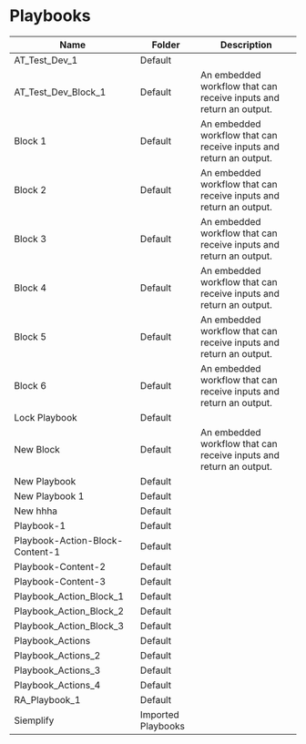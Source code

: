 # Playbooks
|Name|Folder|Description|
|----|------|-----------|
|AT_Test_Dev_1|Default||
|AT_Test_Dev_Block_1|Default|An embedded workflow that can receive inputs and return an output.|
|Block 1|Default|An embedded workflow that can receive inputs and return an output.|
|Block 2|Default|An embedded workflow that can receive inputs and return an output.|
|Block 3|Default|An embedded workflow that can receive inputs and return an output.|
|Block 4|Default|An embedded workflow that can receive inputs and return an output.|
|Block 5|Default|An embedded workflow that can receive inputs and return an output.|
|Block 6|Default|An embedded workflow that can receive inputs and return an output.|
|Lock Playbook|Default||
|New Block|Default|An embedded workflow that can receive inputs and return an output.|
|New Playbook|Default||
|New Playbook 1|Default||
|New hhha|Default||
|Playbook-1|Default||
|Playbook-Action-Block-Content-1|Default||
|Playbook-Content-2|Default||
|Playbook-Content-3|Default||
|Playbook_Action_Block_1|Default||
|Playbook_Action_Block_2|Default||
|Playbook_Action_Block_3|Default||
|Playbook_Actions|Default||
|Playbook_Actions_2|Default||
|Playbook_Actions_3|Default||
|Playbook_Actions_4|Default||
|RA_Playbook_1|Default||
|Siemplify|Imported Playbooks||
